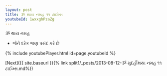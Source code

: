 ```yaml
---
layout: post
title: ૐ થાય નમહ ૧૧ ટાઈમ્સ
youtubeId: 1wxxghPzaZg
---
```

 
 
 ૐ થાય નમહ  
 
 -  જેને દરેક જણ પસંદ કરે છે 
 
  
 
  
 
 
 
 
 
 


{% include youtubePlayer.html id=page.youtubeId %}
 
[Next]({{ site.baseurl }}{% link  split1/_posts/2013-08-12-ૐ મુદહીંથયા નમહ ૧૧ ટાઈમ્સ.md%})
 
